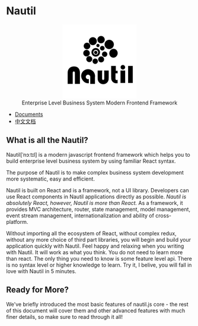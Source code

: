 # Nautil

<div  align="center"><img src="./assets/nautil-logo.png" width="200" height="200"></div>

<div  align="center">Enterprise Level Business System Modern Frontend Framework</div>

- [Documents](https://nautil.js.org)
- [中文文档](https://www.tangshuang.net/7273.html)

## What is all the Nautil?

Nautil\[ˈnɔːtɪl] is a modern javascript frontend framework which helps you to build enterprise level business system by using familiar React syntax.

The purpose of Nautil is to make complex business system development more systematic, easy and efficient.

Nautil is built on React and is a framework, not a UI library. Developers can use React components in Nautil applications directly as possible. *Nautil is absolutely React, however, Nautil is more than React.* As a framework, it provides MVC architecture, router, state management, model management, event stream management, internationalization and ability of cross-platform.

Without importing all the ecosystem of React, without complex redux, without any more choice of third part libraries, you will begin and build your application quickly with Nautil. Feel happy and relaxing when you writing with Nautil. It will work as what you think. You do not need to learn more than react. The only thing you need to know is some feature level api. There is no syntax level or higher knowledge to learn. Try it, I belive, you will fall in love with Nautil in 5 minutes.

## Ready for More?

We've briefly introduced the most basic features of nautil.js core - the rest of this document will cover them and other advanced features with much finer details, so make sure to read through it all!
